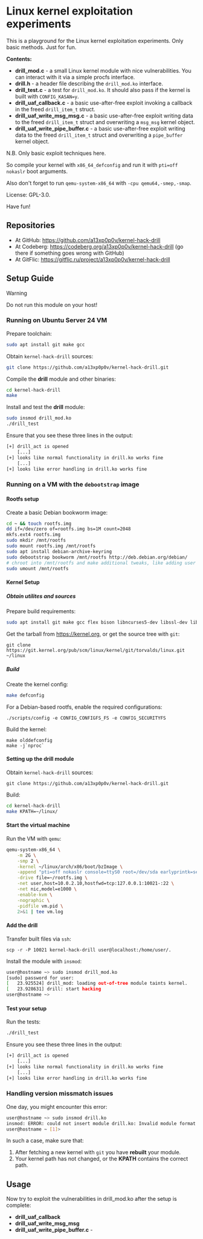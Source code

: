 # Linux kernel exploitation experiments

This is a playground for the Linux kernel exploitation experiments.
Only basic methods. Just for fun.

__Contents:__

  - __drill_mod.c__ - a small Linux kernel module with nice vulnerabilities. You can interact with it via a simple procfs interface.
  - __drill.h__ - a header file describing the `drill_mod.ko` interface.
  - __drill_test.c__ - a test for `drill_mod.ko`. It should also pass if the kernel is built with `CONFIG_KASAN=y`.
  - __drill_uaf_callback.c__ - a basic use-after-free exploit invoking a callback in the freed `drill_item_t` struct.
  - __drill_uaf_write_msg_msg.c__ - a basic use-after-free exploit writing data to the freed `drill_item_t` struct and overwriting a `msg_msg` kernel object.
  - __drill_uaf_write_pipe_buffer.c__ - a basic use-after-free exploit writing data to the freed `drill_item_t` struct and overwriting a `pipe_buffer` kernel object.

N.B. Only basic exploit techniques here.

So compile your kernel with `x86_64_defconfig` and run it with `pti=off nokaslr` boot arguments.

Also don't forget to run `qemu-system-x86_64` with `-cpu qemu64,-smep,-smap`.

License: GPL-3.0.

Have fun!

## Repositories

 - At GitHub: <https://github.com/a13xp0p0v/kernel-hack-drill>
 - At Codeberg: <https://codeberg.org/a13xp0p0v/kernel-hack-drill> (go there if something goes wrong with GitHub)
 - At GitFlic: <https://gitflic.ru/project/a13xp0p0v/kernel-hack-drill>

[1]: https://bugs.chromium.org/p/project-zero/issues/detail?id=1792&desc=2

## Setup Guide

> [!WARNING]
> Do not run this module on your host!

### Running on Ubuntu Server 24 VM

Prepare toolchain:
```bash
sudo apt install git make gcc
```
Obtain `kernel-hack-drill` sources:
```bash
git clone https://github.com/a13xp0p0v/kernel-hack-drill.git
```
Compile the __drill__ module and other binaries:
```bash
cd kernel-hack-drill
make
```
Install and test the __drill__ module:
```bash
sudo insmod drill_mod.ko 
./drill_test
```
Ensure that you see these three lines in the output:
```bash
[+] drill_act is opened
	[...]
[+] looks like normal functionality in drill.ko works fine
	[...]
[+] looks like error handling in drill.ko works fine
```

### Running on a VM with the `debootstrap` image

#### Rootfs setup

Create a basic Debian bookworm image:
```bash
cd ~ && touch rootfs.img
dd if=/dev/zero of=rootfs.img bs=1M count=2048
mkfs.ext4 rootfs.img 
sudo mkdir /mnt/rootfs
sudo mount rootfs.img /mnt/rootfs
sudo apt install debian-archive-keyring
sudo debootstrap bookworm /mnt/rootfs http://deb.debian.org/debian/
# chroot into /mnt/rootfs and make additional tweaks, like adding user
sudo umount /mnt/rootfs
```

#### Kernel Setup

##### Obtain utilites and sources

Prepare build requirements:
```bash
sudo apt install git make gcc flex bison libncurses5-dev libssl-dev libelf-dev dwarves xz-utils zstd
```
Get the tarball from https://kernel.org, or get the source tree with `git`:
```
git clone https://git.kernel.org/pub/scm/linux/kernel/git/torvalds/linux.git ~/linux
```

##### Build

Create the kernel config:
```bash
make defconfig
```
For a Debian-based rootfs, enable the required configurations:
```
./scripts/config -e CONFIG_CONFIGFS_FS -e CONFIG_SECURITYFS
```
Build the kernel:
```
make olddefconfig
make -j`nproc` 
```

#### Setting up the drill module

Obtain `kernel-hack-drill` sources:
```
git clone https://github.com/a13xp0p0v/kernel-hack-drill.git
```
Build:
```bash
cd kernel-hack-drill
make KPATH=~/linux/
``` 

#### Start the virtual machine

Run the VM with `qemu`:
```bash
qemu-system-x86_64 \
	-m 2G \
	-smp 2 \
	-kernel ~/linux/arch/x86/boot/bzImage \
	-append "pti=off nokaslr console=ttyS0 root=/dev/sda earlyprintk=serial net.ifnames=0" \
	-drive file=~/rootfs.img \
	-net user,host=10.0.2.10,hostfwd=tcp:127.0.0.1:10021-:22 \
	-net nic,model=e1000 \
	-enable-kvm \
	-nographic \
	-pidfile vm.pid \
	2>&1 | tee vm.log
```

#### Add the drill

Transfer built files via `ssh`:
```
scp -r -P 10021 kernel-hack-drill user@localhost:/home/user/.
```
Install the module with `insmod`:
```bash
user@hostname ~> sudo insmod drill_mod.ko
[sudo] password for user: 
[   23.925524] drill_mod: loading out-of-tree module taints kernel.
[   23.928631] drill: start hacking
user@hostname ~>
```

#### Test your setup

Run the tests:
```bash
./drill_test
```
Ensure you see these three lines in the output:
```bash
[+] drill_act is opened
	[...]
[+] looks like normal functionality in drill.ko works fine
	[...]
[+] looks like error handling in drill.ko works fine
```

### Handling version missmatch issues

One day, you might encounter this error:
```bash
user@hostname ~> sudo insmod drill.ko
insmod: ERROR: could not insert module drill.ko: Invalid module format
user@hostname ~ [1]>
```
In such a case, make sure that:
1. After fetching a new kernel with `git` you  have __rebuilt__ your module.
2. Your kernel path has not changed, or the __KPATH__ contains the correct path.

## Usage

Now try to exploit the vulnerabilities in drill_mod.ko after the setup is complete:
- __drill_uaf_callback__
- __drill_uaf_write_msg_msg__
- __drill_uaf_write_pipe_buffer.c__ -
